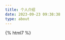```yaml
---
title: 个人介绍
date: 2023-09-23 09:38:38
type: about
---
```

{% html7 %}
    <link href="//maxcdn.bootstrapcdn.com/font-awesome/4.1.0/css/font-awesome.min.css" rel="stylesheet">
    <style>
        @import url('https://fonts.googleapis.com/css?family=Open+Sans:400,600,700,800');


        .resume h1, h2, h3, h4 {
            -webkit-margin-before: 0px;
            -webkit-margin-after: 0.5em;
            -webkit-margin-start: 0px;
            -webkit-margin-end: 0px;

            border-bottom: 3px solid #E32636;
            display: inline-block;
            color: #333333;
            font-weight: 600;
            text-transform: uppercase;
        }

        .resume ul {
            -webkit-margin-before: 0px;
            -webkit-margin-after: 0px;
            -webkit-margin-start: 0px;
            -webkit-margin-end: 0px;
            -webkit-padding-start: 0px;

            list-style: none;
        }

        .resume {
            position: relative;
        }

        .resume .row {
            padding-bottom: 15px;
            padding-left: 20px;
        }

        .resume header {
            display: inline-block;
        }

        .resume header h1 {
            font-size: 40pt;
        }


        .resume header ul li {
            height: 25px;
        }

        .resume header ul li i {
            color: #E32636;
            padding-right: 5px;
            padding-left: 5px;
            font-size: 18px;
        }

        .resume article {
            margin-top: 20px;
        }

        .resume article h2 {
            font-size: 20pt;
        }

        .resume article .header {
            color: #E32636;
            font-weight: 600;
        }

        .resume article .header span {
            font-size: 10pt;
            font-style: italic;
        }

        .resume article .right {
            float: right;
            width: 10%;
            font-weight: 600;

        }

        .resume article .description {
            font-style: italic;
            font-size: 9pt;
        }

        .resume article .exp-list .fa {
            color: #E32636;
            padding-right: 5px;
            font-size: 12px;
        }

        .resume article ul li {
            min-height: 25px;
            max-width: 80%;
        }

        .resume article .reference {
            width: 40%;
            display: inline-block;
        }

        .resume article .reference ul li {
            max-width: 100%;
        }

        .resume article .spacer {
            height: 15px;
        }

        .resume article .tech ul li {
            max-width: 100% !important;
        }

        .resume article .tech span {
            font-weight: 600;
            color: #E32636;
        }
    </style>

<div class="resume">
    <header>
        <h1>姓名</h1>

        <div class="row">
            <ul>
                <li class="address"><i class="fa fa-home fa-1x"></i>地址</li>
                <li class="phone">
                    <span><i class="fa fa-phone fa-1x"></i>电话1</span>
                    <span><i class="fa fa-mobile fa-1x"></i>电话2</span>
                </li>
                <li class="email"><i class="fa fa-envelope fa-1x"></i>邮箱</li>
            </ul>
        </div>
    </header>

    <article>
        <h2>技能</h2>

        <div class="row tech">
            <ul>
                <li><span>Languages</span>: Java, PHP, SQL, HTML, CSS, LESS, JSON</li>
                <li><span>Exposure</span>: C, C++, C#, Objective-C, XML, UNIX Shell, JavaScript, Assembly</li>
                <li><span>SDKs</span>: Android, iOS</li>
                <li><span>IDE</span>: Eclipse, Aptana, Visual Studio, PhpStorm, Notepad++, Xcode</li>
                <li><span>Tools</span>: Photoshop, C Shell, GCC, SSH, FTP, MySQL, WAMP, LAMP stack, CodeIgniter, Drupal,
                    Concrete5, Bootstrap
                </li>
                <li><span>Version Control</span>: Git, SVN</li>
                <li><span>Operating Systems</span>: Windows XP, Windows Vista, Windows 7, Windows 8, Ubuntu, Linux</li>
            </ul>
        </div>
    </article>

    <article>
        <h2>教育</h2>
        <div class="row">
            <ul>
                <li class="right">
                    <ul>
                        <li>2020~2016</li>
                    </ul>
                </li>
                <li class="header">xxx大学</li>
<!--                <li>University of SomeCity, SomeCity, United Kingdom</li>-->
<!--                <li class="description">Concentration in Object Oriented Programming, Web Development, and Mathematics-->
                </li>
            </ul>
        </div>
    </article>

    <article>
        <h2>工作经验</h2>
        <div class="row exp-list">
            <ul>
                <li class="right">
                    <ul>
                        <li>2021-09~今天</li>
                    </ul>
                </li>
                <li class="header">xxx公司</li>
                <li><i class="fa fa-caret-right fa-1x"></i>Assisted instructors by providing additional aid to students
                    during their practical sessions
                </li>
                <li><i class="fa fa-caret-right fa-1x"></i>Reviewed materials prior to scheduled practical session to
                    provide accurate answers to questions
                </li>
            </ul>
        </div>
    </article>
<!--    <article>-->
<!--        <h2>References</h2>-->

<!--        <div class="row">References Available Upon Request</div>-->
<!--    </article>-->
</div>
{% endhtml7 %}
